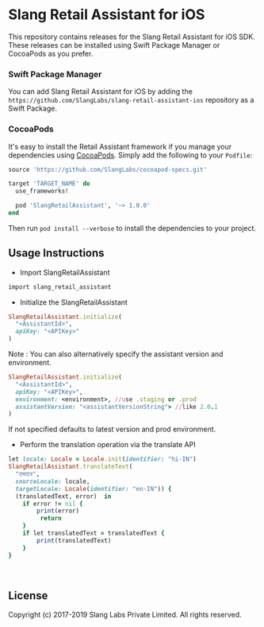 # Slang Retail Assistant for iOS

This repository contains releases for the Slang Retail Assistant for iOS SDK. These releases can be installed using Swift Package Manager or CocoaPods as you prefer.

### Swift Package Manager

You can add Slang Retail Assistant for iOS by adding the `https://github.com/SlangLabs/slang-retail-assistant-ios` repository as a Swift Package. 
    
### CocoaPods

It's easy to install the Retail Assistant framework if you manage your dependencies using [CocoaPods](http://cocoapods.org). Simply add the following to your `Podfile`:

~~~.rb
source 'https://github.com/SlangLabs/cocoapod-specs.git'

target 'TARGET_NAME' do
  use_frameworks!

  pod 'SlangRetailAssistant', '~> 1.0.0'
end
~~~

Then run `pod install --verbose` to install the dependencies to your project.
## Usage Instructions
- Import SlangRetailAssistant
~~~.rb
import slang_retail_assistant
~~~

- Initialize the SlangRetailAssistant
~~~.rb
SlangRetailAssistant.initialize(
  "<AssistantId>",
  apiKey: "<APIKey>"
)
~~~

Note : You can also alternatively specify the assistant version and environment.
~~~.rb
SlangRetailAssistant.initialize(
  "<AssistantId>",
  apiKey: "<APIKey>",
  environment: <environment>, //use .staging or .prod
  assistantVersion: "<assistantVersionString"> //like 2.0.1
)
~~~
If not specified defaults to latest version and prod environment.

- Perform the translation operation via the translate API
~~~.rb
let locale: Locale = Locale.init(identifier: "hi-IN")
SlangRetailAssistant.translateText(
  "टमाटर",
  sourceLocale: locale,
  targetLocale: Locale(identifier: "en-IN")) {
  (translatedText, error)  in
    if error != nil {
        print(error)
         return
    }
    if let translatedText = translatedText {
        print(translatedText)
    }
}
~~~

<br/>

## License
Copyright (c) 2017-2019 Slang Labs Private Limited. All rights reserved.
